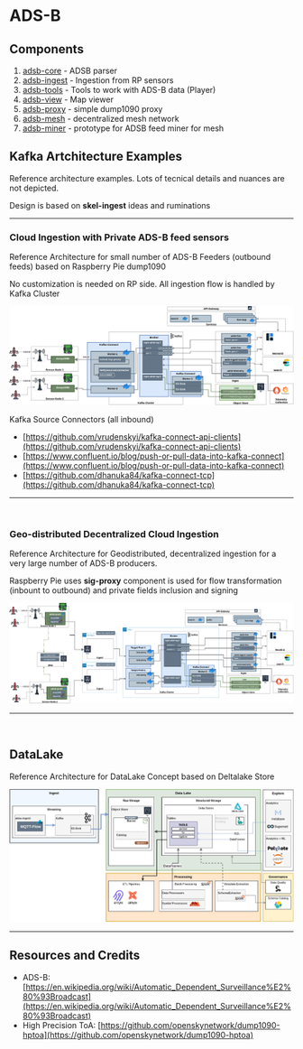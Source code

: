 # ADS-B


## Components

1. [adsb-core](adsb-core) - ADSB parser
2. [adsb-ingest](adsb-ingest) - Ingestion from RP sensors
3. [adsb-tools](adsb-tools) - Tools to work with ADS-B data (Player)
4. [adsb-view](adsb-view) - Map viewer
5. [adsb-proxy](adsb-proxy) - simple dump1090 proxy
6. [adsb-mesh](adsb-mesh) - decentralized mesh network
7. [adsb-miner](adsb-miner) - prototype for ADSB feed miner for mesh


## Kafka Artchitecture Examples

Reference architecture examples. Lots of tecnical details and nuances are not depicted.

Design is based on __skel-ingest__ ideas and ruminations

----

### Cloud Ingestion with Private ADS-B feed sensors

Reference Architecture for small number of ADS-B Feeders (outbound feeds) based on Raspberry Pie dump1090

No customization is needed on RP side. All ingestion flow is handled by Kafka Cluster

<img src="doc/Aeroware-Architecture-adsb-kafka-small.png" width="850">

Kafka Source Connectors (all inbound)

- [https://github.com/vrudenskyi/kafka-connect-api-clients](https://github.com/vrudenskyi/kafka-connect-api-clients)
- [https://www.confluent.io/blog/push-or-pull-data-into-kafka-connect](https://www.confluent.io/blog/push-or-pull-data-into-kafka-connect)
- [https://github.com/dhanuka84/kafka-connect-tcp](https://github.com/dhanuka84/kafka-connect-tcp)

----

<br>

### Geo-distributed Decentralized Cloud Ingestion

Reference Architecture for Geodistributed, decentralized ingestion for a very large number of ADS-B producers.

Raspberry Pie uses __sig-proxy__ component is used for flow transformation (inbount to outbound) and private fields inclusion and signing

<img src="doc/Aeroware-Architecture-adsb-kafka-aws.png" width="850">

<br>

----

<br>

## DataLake

Reference Architecture for DataLake Concept based on Deltalake Store

<img src="doc/Aeroware-BigData.jpg" width="850">

<br>

----

## Resources and Credits

* ADS-B: [https://en.wikipedia.org/wiki/Automatic_Dependent_Surveillance%E2%80%93Broadcast](https://en.wikipedia.org/wiki/Automatic_Dependent_Surveillance%E2%80%93Broadcast)
* High Precision ToA: [https://github.com/openskynetwork/dump1090-hptoa](https://github.com/openskynetwork/dump1090-hptoa)




